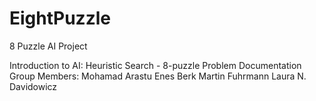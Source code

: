 # EightPuzzle
8 Puzzle AI Project 

Introduction to AI: Heuristic Search - 8-puzzle Problem Documentation
Group Members: 
Mohamad Arastu
Enes Berk
Martin Fuhrmann
Laura N. Davidowicz
